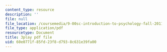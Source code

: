 ```yaml
---
content_type: resource
description: ''
file: null
file_location: /coursemedia/9-00sc-introduction-to-psychology-fall-2011/60e0771f85fd23f8d7938c631e39fa00_kD3CswjYb2E.pdf
file_type: application/pdf
resourcetype: Document
title: 3play pdf file
uid: 60e0771f-85fd-23f8-d793-8c631e39fa00
---
```

